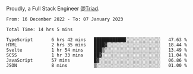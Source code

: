 Proudly, a Full Stack Engineer [@Triad](https://github.com/Triad-Behavioral-Health).
<!--START_SECTION:waka-->

```text
From: 16 December 2022 - To: 07 January 2023

Total Time: 14 hrs 5 mins

TypeScript       6 hrs 42 mins   ████████████░░░░░░░░░░░░░   47.63 %
HTML             2 hrs 35 mins   ████▓░░░░░░░░░░░░░░░░░░░░   18.44 %
Svelte           1 hr 54 mins    ███▒░░░░░░░░░░░░░░░░░░░░░   13.49 %
SCSS             1 hr 33 mins    ██▓░░░░░░░░░░░░░░░░░░░░░░   11.04 %
JavaScript       57 mins         █▓░░░░░░░░░░░░░░░░░░░░░░░   06.86 %
JSON             8 mins          ▒░░░░░░░░░░░░░░░░░░░░░░░░   01.00 %
```

<!--END_SECTION:waka-->
